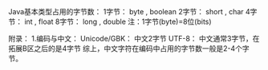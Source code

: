 Java基本类型占用的字节数：
1字节： byte , boolean
2字节： short , char
4字节： int , float
8字节： long , double
注：1字节(byte)=8位(bits)


附录：
1.编码与中文：
Unicode/GBK： 中文2字节
UTF-8： 中文通常3字节，在拓展B区之后的是4字节
综上，中文字符在编码中占用的字节数一般是2-4个字节。